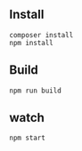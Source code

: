 ## Install

```shell
composer install
npm install
```

## Build

```shell
npm run build
```

## watch

```shell
npm start
```
